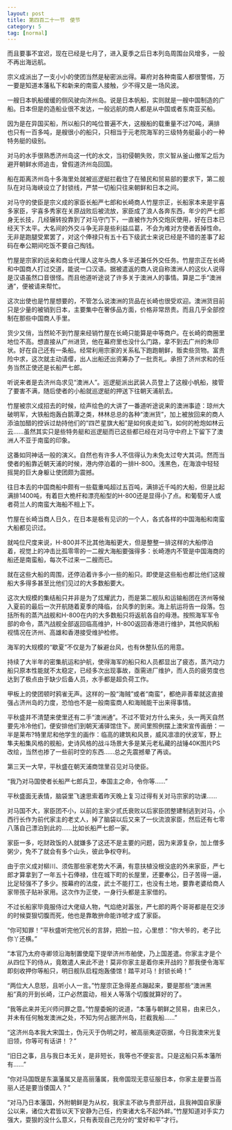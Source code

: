 ```yaml
---
layout: post
title: 第四百二十一节　使节
category: 5
tag: [normal]
---
```


而且要事不宜迟，现在已经是七月了，进入夏季之后日本列岛周围台风增多，一般不再出海远航。

宗义成派出了一支小小的使团当然是秘密派出得。幕府对各种南蛮人都很警惕，万一要是知道本藩私下和新来的南蛮人接触，少不得又是一场风波。

一艘日本帆船缓缓的侧风驶向济州岛。说是日本帆船，实则就是一艘中国制造的广船。日本但是的造船业很不发达，一般远航的商人都是从中国或者东南亚买船。

因为是在异国买船，所以船只的吨位普遍不大，这艘船的载重量不过70吨，满排也只有一百多吨，是艘很小的船只，只相当于元老院海军的三级特务艇最小的一种特务艇的级别。

对马的水手很熟悉济州岛这一代的水文，当初侵朝失败，宗义智从釜山撤军之后为避开朝鲜水师追击，曾假道济州岛回国。

船在距离济州岛十多海里处就被巡逻艇拦截住了在殖民和贸易部的要求下，第二舰队在对马海峡设立了封锁线，严禁一切船只往来朝鲜和日本之间。

对马守的使臣是宗义成的家臣长船严七郎和长崎商人竹屋宗正，长船家本来是宇喜多家臣，宇喜多秀家在关原战败后被流放，家臣成了浪人各奔东西，年少的严七郎身无长技，几经辗转投靠到了对马守门下，一直被作为外交炮灰使用，好在日本已经天下太平。大名间的外交斗争无非是些利益瓜葛，不会为难对方使者丢掉性命。无非是跑腿受累罢了，对这个俸禄只有五十石下级武士来说已经是不错的差事了起码在奉公期间吃饭不要自己掏钱。

竹屋是宗家的远亲和商业代理人这年头商人多半还兼任外交任务。竹屋宗正在长崎和中国商人打过交道，能说一口汉语。据被遣返的商人说自称澳洲人的这伙人说得是汉语虽然口音很怪。而且他道听途说了许多关于澳洲人的事情。算是二手“澳洲通”，便被请来帮忙。

这次出使也是竹屋想要的，不管怎么说澳洲的货品在长崎也很受欢迎。澳洲货目前只是少量的被销到日本，主要集中在奢侈品方面，价格非常昂贵。而且几乎全部控制在那些中国商人手里。

货少又俏，当然轮不到竹屋来经销竹屋在长崎只能算是中等商户。在长崎的商圈里地位不高。想直接从广州进货，他在幕府里也没什么门路，拿不到去广州的朱印状。好在自己还有一条船。经常利用宗家的关系私下跑跑朝鲜，贩卖些货物。富贵险中求，这次就主动请缨，出人出船还出资筹办了一批贡礼。承担了济州求和的任务当然正使还是长船严七郎。

听说来者是去济州岛求见“澳洲人”。巡逻艇派出武装人员登上了这艘小帆船，接管了要害不满，随后使者的小船就巡逻艇的押送下往朝天浦航去。

竹屋被宗义成招去的时候，绘声绘色的大讲了一番道听途说来的澳洲事迹：琼州大破明军，大铁船炮轰白鹅潭之类，林林总总的各种“澳洲货”，加上被放回来的商人添油加醋的控诉过劫持他们的“四芒星旗大船”是如何疾走如飞，如何的枪炮如林云云……虽然其实只是些特务艇和巡逻艇而已这些都已经在对马守中府上下留下了澳洲人不亚于南蛮的印象。

这番如同神话一般的演义。自然也有许多人不信得认为未免太过夸大其词。然而当使者的船靠近朝天浦的时候，港内停泊着的一排H-800。浅黑色，在海浪中轻轻摇晃的巨大身躯让使团颇为震撼。

往日本去的中国商船中颇有一些载重吨超过五百吨，满排近千吨的大船，但是比起满排1400吨，有着巨大桅杆和漂亮船型的H-800还是显得小了点。和葡萄牙人或者荷兰人的南蛮大海船不相上下。

竹屋在长崎当商人日久，在日本是极有见识的一个人，各式各样的中国海船和南蛮大船都见识过。

就吨位尺度来说，H-800并不比其他海船更大，但是整整一排这样的大船停泊着，视觉上的冲击比孤零零的一二艘大海船要强得多：长崎港内不管是中国海商的船还是南蛮船，每次不过来一二艘而已。

就在这些大船的周围，还停泊着许多小一些的船只。即使是这些船也都比他们这艘船大多得多甚至比他们见过的大多数船要大。

这次大规模的集结船只并非是为了炫耀武力，而是第二舰队和运输船团在济州等候入夏前的最后一次开航随着夏季的降临，台风季的到来。海上航运将告一段落。包括所有的蒸汽战舰和H-800在内的大多数船只将返航各自的母港。按照海军军令部的命令，蒸汽战舰全部返回临高维护，H-800返回香港进行维护，其他风帆船视情况在济州、高雄和香港接受维护检修。

海军的大规模的“歇夏”不仅是为了躲避台风，也有休整队伍的用意。

持续了大半年的密集航运和护航，使得海军的船只和人员都显出了疲态，蒸汽动力船只原本性能就不太稳定，已经多次出现事故，亟需进厂维护，而人员的疲劳度也达到了极点由于缺少后备人员，水手都是超负荷工作。

甲板上的使团顿时鸦雀无声。这样的一股“海贼”或者“南蛮”，都绝非善辈就这直接强占济州岛的力度，恐怕也不是一般南蛮商人和海贼能干出来得事情。

平秋盛并不清楚来使里还有二手“澳洲通”。不过不管对方什么来头，头一两天自然要先冷冷他们，便安排他们到朝天浦驿馆住下。房间里照例摆上澳宋宣传画册：一半是莱布?特里尼和他学生的画作：临高的建筑和风景，威风凛凛的伏波军，野上隼夫船集风格的舰船，史诗风格的战斗场景大多是某元老私藏的战锤40K图片PS改绘，当然也掺了一些前时空的东西……总之先震撼晕了再谈。

第三天一大早，平秋盛在朝天浦商馆里召见对马使臣。

“我乃对马国使者长船严七郎兵卫，奉国主之命，令你等……”

平秋盛面无表情，脑袋里飞速思索着昨天晚上复习过得有关对马宗家的功课……

对马国不大，家臣团不小，以前的主家少贰氏衰败以后家臣团整建制逃到对马，小西行长作为前代家主的老丈人，掉了脑袋以后又来了一伙流浪家臣，然后还有七零八落自己漂泊到此的……比如长船严七郎一家。

家臣一多，吃财政饭的人就嫌多了这还不是主要的问题，因为来源复杂，加上僧多粥少，免不了就会有多个山头，彼此争权夺利。

由于宗义成对柳川、须佐那些家老势大不满，有意扶植没根没底的外来家臣，严七郎才算拿到了一年五十石俸禄，住在城下町的长屋里，还要奉公，日子苦得一逼，比足轻强不了多少。按幕府的法度，武士不能打工，也没有土地，要靠老婆给商人家带孩子贴补家用。这次作为正使，一身行头都是主家借的。

不过长船家毕竟服侍过大佬级人物，气焰绝对嚣张，严七郎的两个哥哥都是在交涉的时候耍狠切腹而死，他也是靠敢拚命能诈唬才成了家臣。

“你可知罪！”平秋盛听完他冗长的言辞，把脸一拉，心里想：“你大爷的，老子比你丫还横。”

“本官乃太府寺卿领沿海制置使麾下提举济州市舶使，乃上国差遣。你家主才是个从四位下的侍从，竟敢遣人来此不逊！莫非你家主是着你来开战的？那我便令海军即刻收押你等船只，明日舰队启程炮轰倭馆！踏平对马！封锁长崎！”

“两位大人息怒，且听小人一言。”竹屋宗正急得差点蹦起来，要是那些“澳洲黑船”真的开到长崎，江户必然震动，相关人等落个切腹就算好的了。

“我等此来并无兴师问罪之意。”竹屋委婉的说道，“本藩与朝鲜之贸易，由来已久，并未有任何触发澳洲之处，不知为何占据济州岛，拦截我船……”

“这济州岛本我大宋国土，伪元灭于伪明之时，被高丽夷逆窃据，今日我澳宋光复旧领，你等可有话讲！？”

“旧日之事，且与我日本无关，是非短长，我等也不便妄言。只是这船只系本藩所有……”

“你对马国既是东瀛藩属又是高丽藩属，我帝国现无意征服日本，你家主是要当高丽人还是要当倭国人？”

“对马乃日本藩国，外附朝鲜是为从权，我家主不欲与贵部开战，且我神国自家康公以来，诸位大君皆以天下安静为己任，约束诸大名不起外衅。”竹屋知道对手实力强大，耍狠的没什么意义，只有表现自己充分的“爱好和平”才行。